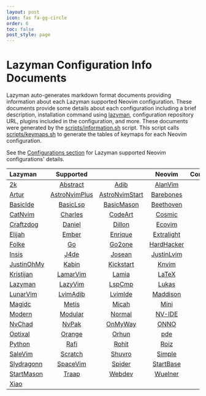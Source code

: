 ```yaml
---
layout: post
icon: fas fa-gg-circle
order: 6
toc: false
post_style: page
---
```


# Lazyman Configuration Info Documents

Lazyman auto-generates markdown format documents providing information
about each Lazyman supported Neovim configuration. These documents provide
some details about each configuration including a brief description,
installation command using [lazyman](https://lazyman.dev/usage),
configuration repository URL, plugins included in the configuration, and more.
These documents were generated by the
[scripts/information.sh](https://lazyman.dev/info/information.html) script.
This script calls [scripts/keymaps.sh](https://lazyman.dev/info/keymaps.html)
to generate the tables of keymaps for each Neovim configuration.

See the [Configurations section](https://lazyman.dev/configurations) for
Lazyman supported Neovim configurations' details.

| Lazyman | Supported |         | Neovim | Configurations |
| :------ | :-------: | :-----: | :----: | -------------: |
| [2k](https://lazyman.dev/info/2k.html) | [Abstract](https://lazyman.dev/info/Abstract.html) | [Adib](https://lazyman.dev/info/Adib.html) | [AlanVim](https://lazyman.dev/info/AlanVim.html) | [Allaman](https://lazyman.dev/info/Allaman.html) |
| [Artur](https://lazyman.dev/info/Artur.html) | [AstroNvimPlus](https://lazyman.dev/info/AstroNvimPlus.html) | [AstroNvimStart](https://lazyman.dev/info/AstroNvimStart.html) | [Barebones](https://lazyman.dev/info/Barebones.html) | [Basic](https://lazyman.dev/info/Basic.html) |
| [BasicIde](https://lazyman.dev/info/BasicIde.html) | [BasicLsp](https://lazyman.dev/info/BasicLsp.html) | [BasicMason](https://lazyman.dev/info/BasicMason.html) | [Beethoven](https://lazyman.dev/info/Beethoven.html) | [Brain](https://lazyman.dev/info/Brain.html) |
| [CatNvim](https://lazyman.dev/info/CatNvim.html) | [Charles](https://lazyman.dev/info/Charles.html) | [CodeArt](https://lazyman.dev/info/CodeArt.html) | [Cosmic](https://lazyman.dev/info/Cosmic.html) | [Cpp](https://lazyman.dev/info/Cpp.html) |
| [Craftzdog](https://lazyman.dev/info/Craftzdog.html) | [Daniel](https://lazyman.dev/info/Daniel.html) | [Dillon](https://lazyman.dev/info/Dillon.html) | [Ecovim](https://lazyman.dev/info/Ecovim.html) | [Elianiva](https://lazyman.dev/info/Elianiva.html) |
| [Elijah](https://lazyman.dev/info/Elijah.html) | [Ember](https://lazyman.dev/info/Ember.html) | [Enrique](https://lazyman.dev/info/Enrique.html) | [Extralight](https://lazyman.dev/info/Extralight.html) | [Fennel](https://lazyman.dev/info/Fennel.html) |
| [Folke](https://lazyman.dev/info/Folke.html) | [Go](https://lazyman.dev/info/Go.html) | [Go2one](https://lazyman.dev/info/Go2one.html) | [HardHacker](https://lazyman.dev/info/HardHacker.html) | [Heiker](https://lazyman.dev/info/Heiker.html) |
| [Insis](https://lazyman.dev/info/Insis.html) | [J4de](https://lazyman.dev/info/J4de.html) | [Josean](https://lazyman.dev/info/Josean.html) | [JustinLvim](https://lazyman.dev/info/JustinLvim.html) | [JustinNvim](https://lazyman.dev/info/JustinNvim.html) |
| [JustinOhMy](https://lazyman.dev/info/JustinOhMy.html) | [Kabin](https://lazyman.dev/info/Kabin.html) | [Kickstart](https://lazyman.dev/info/Kickstart.html) | [Knvim](https://lazyman.dev/info/Knvim.html) | [Kodo](https://lazyman.dev/info/Kodo.html) |
| [Kristijan](https://lazyman.dev/info/Kristijan.html) | [LamarVim](https://lazyman.dev/info/LamarVim.html) | [Lamia](https://lazyman.dev/info/Lamia.html) | [LaTeX](https://lazyman.dev/info/LaTeX.html) | [LazyIde](https://lazyman.dev/info/LazyIde.html) |
| [Lazyman](https://lazyman.dev/info/Lazyman.html) | [LazyVim](https://lazyman.dev/info/LazyVim.html) | [LspCmp](https://lazyman.dev/info/LspCmp.html) | [Lukas](https://lazyman.dev/info/Lukas.html) | [LunarIde](https://lazyman.dev/info/LunarIde.html) |
| [LunarVim](https://lazyman.dev/info/LunarVim.html) | [LvimAdib](https://lazyman.dev/info/LvimAdib.html) | [LvimIde](https://lazyman.dev/info/LvimIde.html) | [Maddison](https://lazyman.dev/info/Maddison.html) | [MagicVim](https://lazyman.dev/info/MagicVim.html) |
| [Magidc](https://lazyman.dev/info/Magidc.html) | [Metis](https://lazyman.dev/info/Metis.html) | [Micah](https://lazyman.dev/info/Micah.html) | [Mini](https://lazyman.dev/info/Mini.html) | [Minimal](https://lazyman.dev/info/Minimal.html) |
| [Modern](https://lazyman.dev/info/Modern.html) | [Modular](https://lazyman.dev/info/Modular.html) | [Normal](https://lazyman.dev/info/Normal.html) | [NV-IDE](https://lazyman.dev/info/NV-IDE.html) | [Nv](https://lazyman.dev/info/Nv.html) |
| [NvChad](https://lazyman.dev/info/NvChad.html) | [NvPak](https://lazyman.dev/info/NvPak.html) | [OnMyWay](https://lazyman.dev/info/OnMyWay.html) | [ONNO](https://lazyman.dev/info/ONNO.html) | [Opinion](https://lazyman.dev/info/Opinion.html) |
| [Optixal](https://lazyman.dev/info/Optixal.html) | [Orange](https://lazyman.dev/info/Orange.html) | [Orhun](https://lazyman.dev/info/Orhun.html) | [pde](https://lazyman.dev/info/pde.html) | [Primeagen](https://lazyman.dev/info/Primeagen.html) |
| [Python](https://lazyman.dev/info/Python.html) | [Rafi](https://lazyman.dev/info/Rafi.html) | [Rohit](https://lazyman.dev/info/Rohit.html) | [Roiz](https://lazyman.dev/info/Roiz.html) | [Rust](https://lazyman.dev/info/Rust.html) |
| [SaleVim](https://lazyman.dev/info/SaleVim.html) | [Scratch](https://lazyman.dev/info/Scratch.html) | [Shuvro](https://lazyman.dev/info/Shuvro.html) | [Simple](https://lazyman.dev/info/Simple.html) | [SingleFile](https://lazyman.dev/info/SingleFile.html) |
| [Slydragonn](https://lazyman.dev/info/Slydragonn.html) | [SpaceVim](https://lazyman.dev/info/SpaceVim.html) | [Spider](https://lazyman.dev/info/Spider.html) | [StartBase](https://lazyman.dev/info/StartBase.html) | [StartLsp](https://lazyman.dev/info/StartLsp.html) |
| [StartMason](https://lazyman.dev/info/StartMason.html) | [Traap](https://lazyman.dev/info/Traap.html) | [Webdev](https://lazyman.dev/info/Webdev.html) | [Wuelner](https://lazyman.dev/info/Wuelner.html) | [xero](https://lazyman.dev/info/xero.html) |
| [Xiao](https://lazyman.dev/info/Xiao.html) | | | | |

